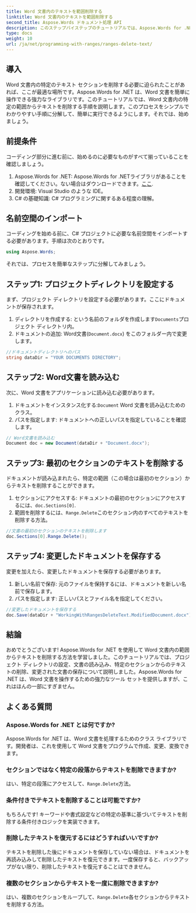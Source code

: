 ```yaml
---
title: Word 文書内のテキストを範囲削除する
linktitle: Word 文書内のテキストを範囲削除する
second_title: Aspose.Words ドキュメント処理 API
description: このステップバイステップのチュートリアルでは、Aspose.Words for .NET を使用して Word 文書内の範囲からテキストを削除する方法を学びます。C# 開発者に最適です。
type: docs
weight: 10
url: /ja/net/programming-with-ranges/ranges-delete-text/
---
```

## 導入

Word 文書内の特定のテキスト セクションを削除する必要に迫られたことがあれば、ここが最適な場所です。Aspose.Words for .NET は、Word 文書を簡単に操作できる強力なライブラリです。このチュートリアルでは、Word 文書内の特定の範囲からテキストを削除する手順を説明します。このプロセスをシンプルでわかりやすい手順に分解して、簡単に実行できるようにします。それでは、始めましょう。

## 前提条件

コーディング部分に進む前に、始めるのに必要なものがすべて揃っていることを確認しましょう。

1.  Aspose.Words for .NET: Aspose.Words for .NETライブラリがあることを確認してください。ない場合はダウンロードできます。[ここ](https://releases.aspose.com/words/net/).
2. 開発環境: Visual Studio のような IDE。
3. C# の基礎知識: C# プログラミングに関するある程度の理解。

## 名前空間のインポート

コーディングを始める前に、C# プロジェクトに必要な名前空間をインポートする必要があります。手順は次のとおりです。

```csharp
using Aspose.Words;
```

それでは、プロセスを簡単なステップに分解してみましょう。

## ステップ1: プロジェクトディレクトリを設定する

まず、プロジェクト ディレクトリを設定する必要があります。ここにドキュメントが保存されます。

1. ディレクトリを作成する: という名前のフォルダを作成します`Documents`プロジェクト ディレクトリ内。
2. ドキュメントの追加: Word文書(`Document.docx`) をこのフォルダー内で変更します。

```csharp
//ドキュメントディレクトリへのパス
string dataDir = "YOUR DOCUMENTS DIRECTORY";
```

## ステップ2: Word文書を読み込む

次に、Word 文書をアプリケーションに読み込む必要があります。

1. ドキュメントをインスタンス化する:`Document` Word 文書を読み込むためのクラス。
2. パスを指定します: ドキュメントへの正しいパスを指定していることを確認します。

```csharp
// Word文書を読み込む
Document doc = new Document(dataDir + "Document.docx");
```

## ステップ3: 最初のセクションのテキストを削除する

ドキュメントが読み込まれたら、特定の範囲（この場合は最初のセクション）からテキストを削除することができます。

1. セクションにアクセスする: ドキュメントの最初のセクションにアクセスするには、`doc.Sections[0]`.
2. 範囲を削除するには、`Range.Delete`このセクション内のすべてのテキストを削除する方法。

```csharp
//文書の最初のセクションのテキストを削除します
doc.Sections[0].Range.Delete();
```

## ステップ4: 変更したドキュメントを保存する

変更を加えたら、変更したドキュメントを保存する必要があります。

1. 新しい名前で保存: 元のファイルを保持するには、ドキュメントを新しい名前で保存します。
2. パスを指定します: 正しいパスとファイル名を指定してください。

```csharp
//変更したドキュメントを保存する
doc.Save(dataDir + "WorkingWithRangesDeleteText.ModifiedDocument.docx");
```

## 結論

おめでとうございます! Aspose.Words for .NET を使用して Word 文書内の範囲からテキストを削除する方法を学習しました。このチュートリアルでは、プロジェクト ディレクトリの設定、文書の読み込み、特定のセクションからのテキストの削除、変更された文書の保存について説明しました。Aspose.Words for .NET は、Word 文書を操作するための強力なツール セットを提供しますが、これはほんの一部にすぎません。

## よくある質問

### Aspose.Words for .NET とは何ですか?

Aspose.Words for .NET は、Word 文書を処理するためのクラス ライブラリです。開発者は、これを使用して Word 文書をプログラムで作成、変更、変換できます。

### セクションではなく特定の段落からテキストを削除できますか?

はい、特定の段落にアクセスして、`Range.Delete`方法。

### 条件付きでテキストを削除することは可能ですか?

もちろんです! キーワードや書式設定などの特定の基準に基づいてテキストを削除する条件付きロジックを実装できます。

### 削除したテキストを復元するにはどうすればいいですか?

テキストを削除した後にドキュメントを保存していない場合は、ドキュメントを再読み込みして削除したテキストを復元できます。一度保存すると、バックアップがない限り、削除したテキストを復元することはできません。

### 複数のセクションからテキストを一度に削除できますか?

はい、複数のセクションをループして、`Range.Delete`各セクションからテキストを削除する方法。